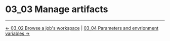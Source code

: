 # 03_03 Manage artifacts

<!-- FooterStart -->
---
[← 03_02 Browse a job's workspace](../03_02_browse_a_jobs_workspace/README.md) | [03_04 Parameters and envrionment variables →](../03_04_parameters_envrionment_variables/README.md)
<!-- FooterEnd -->
